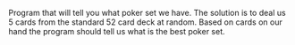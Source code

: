 Program that will tell you what poker set we have. The solution is to deal us 5 cards from the standard 52 card deck at random. Based on cards on our hand the program should tell us what is the best poker set.
